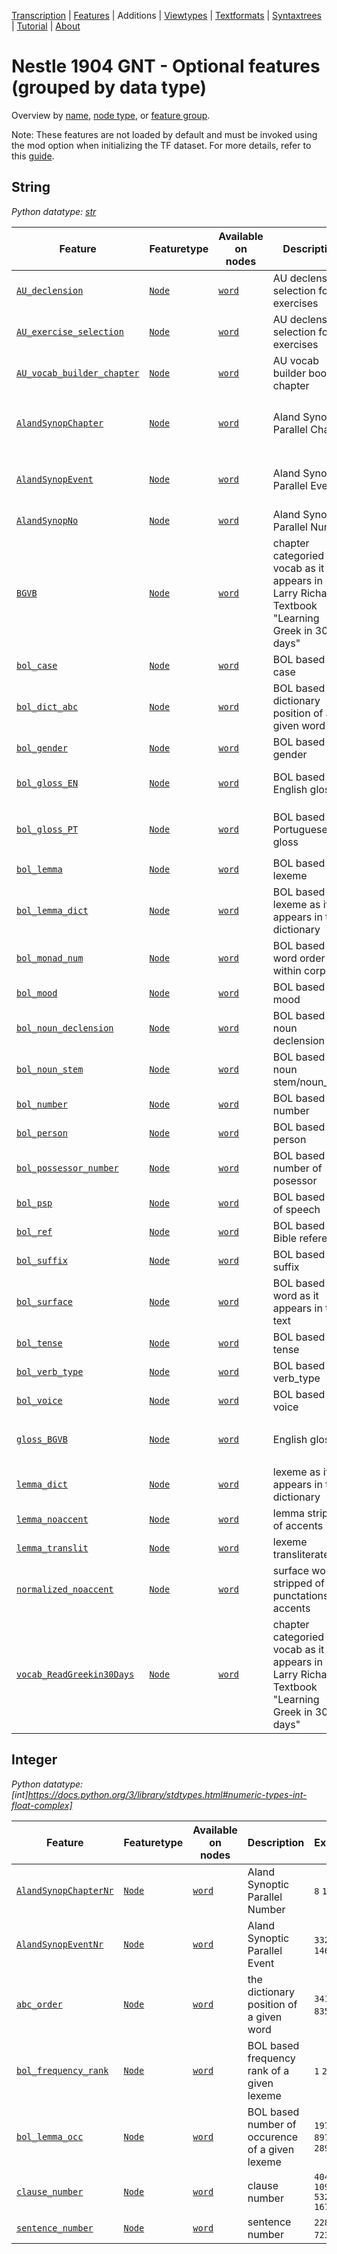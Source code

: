 <a name="start"></a>
<div class="hidden-content"><a href="../transcription.md">Transcription</a> | <a href="../features/README.md#start">Features</a> | Additions | <a href="../viewtypes.md#start">Viewtypes</a> | <a href="../textformats.md#start">Textformats</a> |  <a href="../syntaxtrees.md#start">Syntaxtrees</a> | <a href="../tutorial/README.md#start">Tutorial</a>  | <a href="../about.md#start">About</a></div>

# Nestle 1904 GNT - Optional features (grouped by data type)
Overview by [name](featuresbyname.md#start), [node type](featuresbynodetype.md#start), or [feature group](featuresbyfeaturegroup.md#start).

Note: These features are not loaded by default and must be invoked using the mod option when initializing the TF dataset. For more details, refer to this [guide](../additions#adding-the-features).

## String

*Python datatype: [str](https://docs.python.org/3/library/stdtypes.html#text-sequence-type-str)*

Feature|Featuretype|Available on nodes|Description|Examples
---|---|---|---|---
[`AU_declension`](AU_declension.md#start)|[`Node`](featuresbytype.md#node)|[`word`](featuresbynodetype.md#word) |AU declension selection for exercises|<span>` `</span> `2nd` `3rd` `1st`
[`AU_exercise_selection`](AU_exercise_selection.md#start)|[`Node`](featuresbytype.md#node)|[`word`](featuresbynodetype.md#word) |AU declension selection for exercises|<span>` `</span> `NTST551_no1`
[`AU_vocab_builder_chapter`](AU_vocab_builder_chapter.md#start)|[`Node`](featuresbytype.md#node)|[`word`](featuresbynodetype.md#word) |AU vocab builder booklet chapter|`1a` `1b` `absent` `1c`
[`AlandSynopChapter`](AlandSynopChapter.md#start)|[`Node`](featuresbytype.md#node)|[`word`](featuresbynodetype.md#word) |Aland Synoptic Parallel Chapter|<span>` `</span> `Jesus’ Ministry in Galilee Continued` `The Passion Narrative` `Last Journey to Jerusalem (According to Luke)`
[`AlandSynopEvent`](AlandSynopEvent.md#start)|[`Node`](featuresbytype.md#node)|[`word`](featuresbynodetype.md#word) |Aland Synoptic Parallel Event|<span>` `</span> `Jesus before the Sanhedrin (Peter’s Denial)` `The Healing at the Pool` `Jairus’ Daughter and the Woman with a Hemorrhage`
[`AlandSynopNo`](AlandSynopNo.md#start)|[`Node`](featuresbytype.md#node)|[`word`](featuresbynodetype.md#word) |Aland Synoptic Parallel Number|<span>` `</span> `8` `16` `10`
[`BGVB`](BGVB.md#start)|[`Node`](featuresbytype.md#node)|[`word`](featuresbynodetype.md#word) |chapter categoried vocab as it appears in Larry Richards Textbook "Learning Greek in 30 days"|`1a` `1b` `0` `1c`
[`bol_case`](bol_case.md#start)|[`Node`](featuresbytype.md#node)|[`word`](featuresbynodetype.md#word) |BOL based case|<span>` `</span> `nominative` `accusative` `genitive`
[`bol_dict_abc`](bol_dict_abc.md#start)|[`Node`](featuresbytype.md#node)|[`word`](featuresbynodetype.md#word) |BOL based dictionary position of a given word|`3438` `2506` `839` `4603`
[`bol_gender`](bol_gender.md#start)|[`Node`](featuresbytype.md#node)|[`word`](featuresbynodetype.md#word) |BOL based gender|<span>` `</span> `masculine` `feminine` `neuter`
[`bol_gloss_EN`](bol_gloss_EN.md#start)|[`Node`](featuresbytype.md#node)|[`word`](featuresbynodetype.md#word) |BOL based English gloss|`the` `and, even, also, namely` `he, she, it, they, them, same` `you`
[`bol_gloss_PT`](bol_gloss_PT.md#start)|[`Node`](featuresbytype.md#node)|[`word`](featuresbynodetype.md#word) |BOL based Portuguese gloss|`a, o, as, os` `e, até mesmo, também, nomeadamente` `ele, ela, eles, elas, mesmo, mesma` `tu`
[`bol_lemma`](bol_lemma.md#start)|[`Node`](featuresbytype.md#node)|[`word`](featuresbynodetype.md#word) |BOL based lexeme|`ὁ` `καί` `αὐτός` `σύ`
[`bol_lemma_dict`](bol_lemma_dict.md#start)|[`Node`](featuresbytype.md#node)|[`word`](featuresbynodetype.md#word) |BOL based lexeme as it appears in the dictionary|`ὁ, ἡ, τό` `καί` `αὐτός, -ή, -ό` `σύ`
[`bol_monad_num`](bol_monad_num.md#start)|[`Node`](featuresbytype.md#node)|[`word`](featuresbynodetype.md#word) |BOL based word order within corpus|`1` `10` `100` `1000`
[`bol_mood`](bol_mood.md#start)|[`Node`](featuresbytype.md#node)|[`word`](featuresbynodetype.md#word) |BOL based mood|<span>` `</span> `indicative` `participle` `infinitive`
[`bol_noun_declension`](bol_noun_declension.md#start)|[`Node`](featuresbytype.md#node)|[`word`](featuresbynodetype.md#word) |BOL based noun declension|<span>` `</span> `second_d` `third_d` `first_alpha_macron`
[`bol_noun_stem`](bol_noun_stem.md#start)|[`Node`](featuresbytype.md#node)|[`word`](featuresbynodetype.md#word) |BOL based noun stem/noun_type|<span>` `</span> `omicron` `alpha` `tau`
[`bol_number`](bol_number.md#start)|[`Node`](featuresbytype.md#node)|[`word`](featuresbynodetype.md#word) |BOL based number|`singular` <span>` `</span> `plural`
[`bol_person`](bol_person.md#start)|[`Node`](featuresbytype.md#node)|[`word`](featuresbynodetype.md#word) |BOL based person|<span>` `</span> `third_person` `second_person` `first_person`
[`bol_possessor_number`](bol_possessor_number.md#start)|[`Node`](featuresbytype.md#node)|[`word`](featuresbynodetype.md#word) |BOL based number of posessor|<span>` `</span> `singular` `plural`
[`bol_psp`](bol_psp.md#start)|[`Node`](featuresbytype.md#node)|[`word`](featuresbynodetype.md#word) |BOL based part of speech|`noun` `verb` `prep` `art`
[`bol_ref`](bol_ref.md#start)|[`Node`](featuresbytype.md#node)|[`word`](featuresbynodetype.md#word) |BOL based Bible reference|`Rev 20:4` `Rev 3:12` `Rev 5:13` `Rev 9:20`
[`bol_suffix`](bol_suffix.md#start)|[`Node`](featuresbytype.md#node)|[`word`](featuresbynodetype.md#word) |BOL based suffix|<span>` `</span> `negative` `comparative` `superlative`
[`bol_surface`](bol_surface.md#start)|[`Node`](featuresbytype.md#node)|[`word`](featuresbynodetype.md#word) |BOL based word as it appears in the text|`καὶ` `ὁ` `ἐν` `δὲ`
[`bol_tense`](bol_tense.md#start)|[`Node`](featuresbytype.md#node)|[`word`](featuresbynodetype.md#word) |BOL based tense|<span>` `</span> `present` `aorist` `second_aorist`
[`bol_verb_type`](bol_verb_type.md#start)|[`Node`](featuresbytype.md#node)|[`word`](featuresbynodetype.md#word) |BOL based verb_type|<span>` `</span> `epsilon` `irregular` `gamma`
[`bol_voice`](bol_voice.md#start)|[`Node`](featuresbytype.md#node)|[`word`](featuresbynodetype.md#word) |BOL based voice|<span>` `</span> `active` `middle_or_passive` `middle_or_passive_deponent`
[`gloss_BGVB`](gloss_BGVB.md#start)|[`Node`](featuresbytype.md#node)|[`word`](featuresbynodetype.md#word) |English gloss|`the` `and, also, likewise` `he, she, it, himself, herself, itself; even, very; same` `you`
[`lemma_dict`](lemma_dict.md#start)|[`Node`](featuresbytype.md#node)|[`word`](featuresbynodetype.md#word) |lexeme as it appears in the dictionary|`ὁ, ἡ, τό` `καί` `αὐτός, -ή, -ό` `σύ`
[`lemma_noaccent`](lemma_noaccent.md#start)|[`Node`](featuresbytype.md#node)|[`word`](featuresbynodetype.md#word) |lemma stripped of accents|`ο` `και` `αυτος` `συ`
[`lemma_translit`](lemma_translit.md#start)|[`Node`](featuresbytype.md#node)|[`word`](featuresbynodetype.md#word) |lexeme transliterated|`o` `kai` `autos` `su`
[`normalized_noaccent`](normalized_noaccent.md#start)|[`Node`](featuresbytype.md#node)|[`word`](featuresbynodetype.md#word) |surface word stripped of punctations and accents|`και` `ο` `δε` `εν`
[`vocab_ReadGreekin30Days`](vocab_ReadGreekin30Days.md#start)|[`Node`](featuresbytype.md#node)|[`word`](featuresbynodetype.md#word) |chapter categoried vocab as it appears in Larry Richards Textbook "Learning Greek in 30 days"|`3a` <span>` `</span> `3b` `4b`

## Integer

*Python datatype: [int]https://docs.python.org/3/library/stdtypes.html#numeric-types-int-float-complex]*

Feature|Featuretype|Available on nodes|Description|Examples
---|---|---|---|---
[`AlandSynopChapterNr`](AlandSynopChapterNr.md#start)|[`Node`](featuresbytype.md#node)|[`word`](featuresbynodetype.md#word) |Aland Synoptic Parallel Number|`8` `16` `10` `13`
[`AlandSynopEventNr`](AlandSynopEventNr.md#start)|[`Node`](featuresbytype.md#node)|[`word`](featuresbynodetype.md#word) |Aland Synoptic Parallel Event|`332` `141` `95` `146`
[`abc_order`](abc_order.md#start)|[`Node`](featuresbytype.md#node)|[`word`](featuresbynodetype.md#word) |the dictionary position of a given word|`3418` `2493` `835` `4575`
[`bol_frequency_rank`](bol_frequency_rank.md#start)|[`Node`](featuresbytype.md#node)|[`word`](featuresbynodetype.md#word) |BOL based frequency rank of a given lexeme|`1` `2` `3` `4`
[`bol_lemma_occ`](bol_lemma_occ.md#start)|[`Node`](featuresbytype.md#node)|[`word`](featuresbynodetype.md#word) |BOL based number of occurence of a given lexeme|`19783` `8978` `5550` `2892`
[`clause_number`](clause_number.md#start)|[`Node`](featuresbytype.md#node)|[`word`](featuresbynodetype.md#word) |clause number|`4040` `10990` `5327` `16796`
[`sentence_number`](sentence_number.md#start)|[`Node`](featuresbytype.md#node)|[`word`](featuresbynodetype.md#word) |sentence number|`2288` `7536` `7232` `7229`


